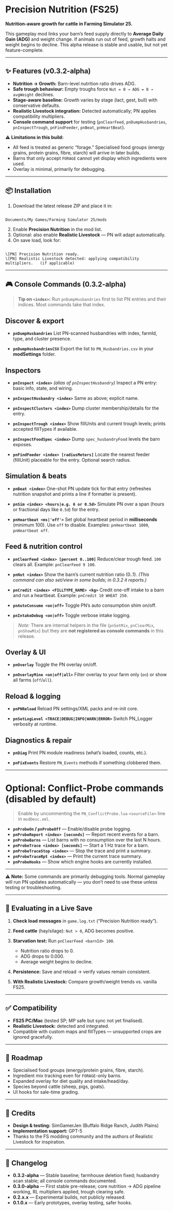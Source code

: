 # Precision Nutrition (FS25)

**Nutrition-aware growth for cattle in Farming Simulator 25.**

This gameplay mod links your barn’s feed supply directly to **Average Daily Gain (ADG)** and weight change. If animals run out of feed, growth halts and weight begins to decline. This alpha release is stable and usable, but not yet feature-complete.

---

## ✨ Features (v0.3.2-alpha)

* **Nutrition → Growth:** Barn-level nutrition ratio drives ADG.  
* **Safe trough behaviour:** Empty troughs force `Nut = 0 → ADG = 0 → avgWeight` declines.  
* **Stage-aware baseline:** Growth varies by stage (lact, gest, bull) with conservative defaults.  
* **Realistic Livestock integration:** Detected automatically; PN applies compatibility multipliers.  
* **Console command support** for testing (`pnClearFeed`, `pnDumpHusbandries`, `pnInspectTrough`, `pnFindFeeder`, `pnBeat`, `pnHeartBeat`).  

⚠️ **Limitations in this build:**  
- All feed is treated as generic “forage.” Specialised food groups (energy grains, protein grains, fibre, starch) will arrive in later builds.  
- Barns that only accept `FORAGE` cannot yet display which ingredients were used.  
- Overlay is minimal, primarily for debugging.  

---

## 📦 Installation

1. Download the latest release ZIP and place it in:

```

Documents/My Games/Farming Simulator 25/mods

```

2. Enable **Precision Nutrition** in the mod list.  
3. Optional: also enable **Realistic Livestock** — PN will adapt automatically.  
4. On save load, look for:

```

\[PN] Precision Nutrition ready.
\[PN] Realistic Livestock detected: applying compatibility multipliers.   (if applicable)

````

---

## 🎮 Console Commands (0.3.2-alpha)

> **Tip on `<index>`:** Run `pnDumpHusbandries` first to list PN entries and their indices. Most commands take that index.

## Discover & export

* **`pnDumpHusbandries`**
  List PN-scanned husbandries with index, farmId, type, and cluster presence.

* **`pnDumpHusbandriesCSV`**
  Export the list to `PN_Husbandries.csv` in your **modSettings** folder.

## Inspectors

* **`pnInspect <index>`** *(alias of `pnInspectHusbandry`)*
  Inspect a PN entry: basic info, state, and wiring.

* **`pnInspectHusbandry <index>`**
  Same as above; explicit name.

* **`pnInspectClusters <index>`**
  Dump cluster membership/details for the entry.

* **`pnInspectTrough <index>`**
  Show fillUnits and current trough levels; prints accepted fillTypes if available.

* **`pnInspectFoodSpec <index>`**
  Dump `spec_husbandryFood` levels the barn exposes.

* **`pnFindFeeder <index> [radiusMeters]`**
  Locate the nearest feeder (fillUnit) placeable for the entry. Optional search radius.

## Simulation & beats

* **`pnBeat <index>`**
  One-shot PN update tick for that entry (refreshes nutrition snapshot and prints a line if formatter is present).

* **`pnSim <index> <hours|e.g. 6 or 0.5d>`**
  Simulate PN over a span (hours or fractional days like `0.5d`) for the entry.

* **`pnHeartbeat <ms|'off'>`**
  Set global heartbeat period in **milliseconds** (minimum 100). Use `off` to disable.
  Examples: `pnHeartbeat 1000`, `pnHeartbeat off`.

## Feed & nutrition control

* **`pnClearFeed <index> [percent 0..100]`**
  Reduce/clear trough feed. `100` clears all.
  Example: `pnClearFeed 9 100`.

* **`pnNut <index>`**
  Show the barn’s current nutrition ratio (0..1).
  *(This command can also set/view in some builds; in 0.3.2 it reports.)*

* **`pnCredit <index> <FILLTYPE_NAME> <kg>`**
  Credit one-off intake to a barn and run a heartbeat.
  Example: `pnCredit 10 WHEAT 250`.

* **`pnAutoConsume <on|off>`**
  Toggle PN’s auto consumption shim on/off.

* **`pnIntakeDebug <on|off>`**
  Toggle verbose intake logging.

> *Note:* There are internal helpers in the file (`pnSetMix`, `pnClearMix`, `pnShowMix`) but they are **not registered as console commands** in this release.

## Overlay & UI

* **`pnOverlay`**
  Toggle the PN overlay on/off.

* **`pnOverlayMine <on|off|all>`**
  Filter overlay to your farm only (`on`) or show all farms (`off`/`all`).

## Reload & logging

* **`pnPNReload`**
  Reload PN settings/XML packs and re-init core.

* **`pnSetLogLevel <TRACE|DEBUG|INFO|WARN|ERROR>`**
  Switch PN\_Logger verbosity at runtime.

## Diagnostics & repair

* **`pnDiag`**
  Print PN module readiness (what’s loaded, counts, etc.).

* **`pnFixEvents`**
  Restore `PN_Events` methods if something clobbered them.

---

# Optional: Conflict-Probe commands (disabled by default)

> Enable by uncommenting the `PN_ConflictProbe.lua` `<sourceFile>` line in `modDesc.xml`.

* **`pnProbeOn` / `pnProbeOff`** — Enable/disable probe logging.
* **`pnProbeReport <index> [seconds]`** — Report recent events for a barn.
* **`pnProbeBarns`** — List barns with no consumption over the last N hours.
* **`pnProbeTrace <index> [seconds]`** — Start a 1 Hz trace for a barn.
* **`pnProbeTraceStop <index>`** — Stop the trace and print a summary.
* **`pnProbeTraceRpt <index>`** — Print the current trace summary.
* **`pnProbeHooks`** — Show which engine hooks are currently installed.

---

⚠️ **Note:** Some commands are primarily debugging tools. Normal gameplay will run PN updates automatically — you don’t need to use these unless testing or troubleshooting.

---

## 🧪 Evaluating in a Live Save

1. **Check load messages** in `game.log.txt` (“Precision Nutrition ready”).
2. **Feed cattle** (hay/silage): `Nut > 0`, ADG becomes positive.
3. **Starvation test:** Run `pnClearFeed <barnId> 100`.

   * Nutrition ratio drops to 0.
   * ADG drops to 0.000.
   * Average weight begins to decline.
4. **Persistence:** Save and reload → verify values remain consistent.
5. **With Realistic Livestock:** Compare growth/weight trends vs. vanilla FS25.

---

## ✅ Compatibility

* **FS25 PC/Mac** (tested SP; MP safe but sync not yet finalised).
* **Realistic Livestock:** detected and integrated.
* Compatible with custom maps and fillTypes — unsupported crops are ignored gracefully.

---

## 🧭 Roadmap

* Specialised food groups (energy/protein grains, fibre, starch).
* Ingredient mix tracking even for `FORAGE`-only barns.
* Expanded overlay for diet quality and intake/head/day.
* Species beyond cattle (sheep, pigs, goats).
* UI hooks for sale-time grading.

---

## 🙌 Credits

* **Design & testing:** SimGamerJen (Buffalo Ridge Ranch, Judith Plains)
* **Implementation support:** GPT-5
* Thanks to the FS modding community and the authors of Realistic Livestock for inspiration.

---

## 🧾 Changelog

* **0.3.2-alpha** — Stable baseline; farmhouse deletion fixed; husbandry scan stable; all console commands documented.
* **0.3.0-alpha** — First stable pre-release; core nutrition → ADG pipeline working, RL multipliers applied, trough clearing safe.
* **0.2.x.x** — Experimental builds, not publicly released.
* **0.1.0.x** — Early prototypes, overlay testing, safer hooks.
